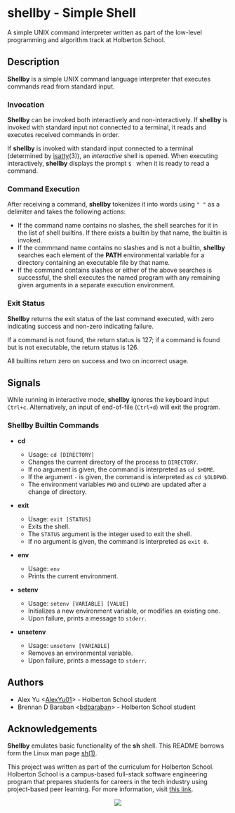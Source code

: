 # shellby - Simple Shell

A simple UNIX command interpreter written as part of the low-level programming and algorithm track at Holberton School.

## Description

**Shellby** is a simple UNIX command language interpreter that executes commands read from standard input.

### Invocation
**Shellby** can be invoked both interactively and non-interactively. If **shellby** is invoked with standard input not connected to a terminal, it reads and executes received commands in order.

If **shellby** is invoked with standard input connected to a terminal (determined by [isatty](https://linux.die.net/man/3/isatty)(3)), an *interactive* shell is opened. When executing interactively, **shellby** displays the prompt `$ ` when it is ready to read a command.

### Command Execution
After receiving a command, **shellby** tokenizes it into words using `" "` as a delimiter and takes the following actions:
* If the command name contains no slashes, the shell searches for it in the list of shell builtins. If there exists a builtin by that name, the builtin is invoked.
* If the commmand name contains no slashes and is not a builtin, **shellby** searches each element of the **PATH** environmental variable for a directory containing an executable file by that name.
* If the command contains slashes or either of the above searches is successful, the shell executes the named program with any remaining given arguments in a separate execution environment.

### Exit Status
**Shellby** returns the exit status of the last command executed, with zero indicating success and non-zero indicating failure.

If a command is not found, the return status is 127; if a command is found but is not executable, the return status is 126.

All builtins return zero on success and two on incorrect usage.

## Signals
While running in interactive mode, **shellby** ignores the keyboard input `Ctrl+c`. Alternatively, an input of end-of-file (`Ctrl+d`) will exit the program. 

### Shellby Builtin Commands
* **cd**
  * Usage: `cd [DIRECTORY]`
  * Changes the current directory of the process to `DIRECTORY`.
  * If no argument is given, the command is interpreted as `cd $HOME`.
  * If the argument `-` is given, the command is interpreted as `cd $OLDPWD`.
  * The environment variables `PWD` and `OLDPWD` are updated after a change of directory.

* **exit**
  * Usage: `exit [STATUS]`
  * Exits the shell.
  * The `STATUS` argument is the integer used to exit the shell.
  * If no argument is given, the command is interpreted as `exit 0`.

* **env**
  * Usage: `env`
  * Prints the current environment.

* **setenv**
  * Usage: `setenv [VARIABLE] [VALUE]`
  * Initializes a new environment variable, or modifies an existing one.
  * Upon failure, prints a message to `stderr`.

* **unsetenv**
  * Usage: `unsetenv [VARIABLE]`
  * Removes an environmental variable.
  * Upon failure, prints a message to `stderr`.

## Authors
* Alex Yu <[AlexYu01](https://github.com/AlexYu01)> - Holberton School student
* Brennan D Baraban <[bdbaraban](https://github.com/bdbaraban)> - Holberton School student

## Acknowledgements
**Shellby** emulates basic functionality of the **sh** shell. This README borrows form the Linux man page [sh(1)](https://linux.die.net/man/1/sh).

This project was written as part of the curriculum for Holberton School. Holberton School is a campus-based full-stack software engineering program that prepares students for careers in the tech industry using project-based peer learning. For more information, visit [this link](https://www.holbertonschool.com/).

<p align="center">
  <img src="http://www.holbertonschool.com/holberton-logo.png">
</p>
